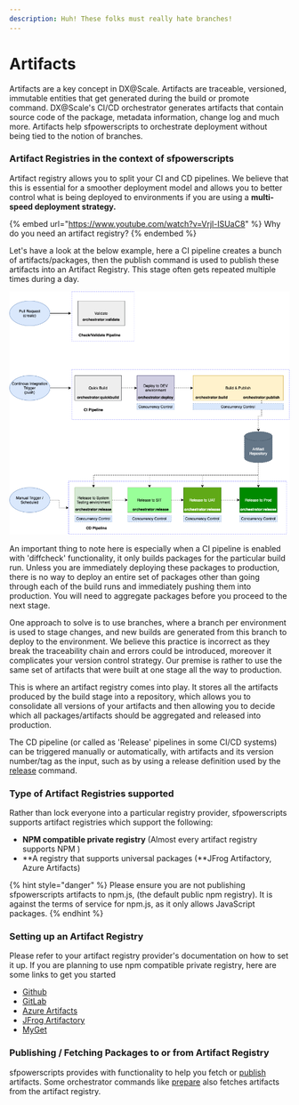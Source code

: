 ```yaml
---
description: Huh! These folks must really hate branches!
---
```


# Artifacts

Artifacts are a key concept in DX@Scale. Artifacts are traceable, versioned, immutable entities that get generated during the build or promote command. DX@Scale's CI/CD orchestrator generates artifacts that contain source code of the package, metadata information, change log and much more. Artifacts help sfpowerscripts to orchestrate deployment without being tied to the notion of branches.

### Artifact Registries in the context of sfpowerscripts

Artifact registry allows you to split your CI and CD pipelines. We believe that this is essential for a smoother deployment model and allows you to better control what is being deployed to environments if you are using a **multi-speed deployment strategy.**

{% embed url="https://www.youtube.com/watch?v=Vrjl-ISUaC8" %}
Why do you need an artifact registry?
{% endembed %}

Let's have a look at the below example, here a CI pipeline creates a bunch of artifacts/packages, then the publish command is used to publish these artifacts into an Artifact Registry. This stage often gets repeated multiple times during a day.

![](<../.gitbook/assets/image (43).png>)

An important thing to note here is especially when a CI pipeline is enabled with 'diffcheck' functionality, it only builds packages for the particular build run. Unless you are immediately deploying these packages to production, there is no way to deploy an entire set of packages other than going through each of the build runs and immediately pushing them into production. You will need to aggregate packages before you proceed to the next stage.

One approach to solve is to use branches, where a branch per environment is used to stage changes, and new builds are generated from this branch to deploy to the environment. We believe this practice is incorrect as they break the traceability chain and errors could be introduced, moreover it complicates your version control strategy. Our premise is rather to use the same set of artifacts that were built at one stage all the way to production.

This is where an artifact registry comes into play. It stores all the artifacts produced by the build stage into a repository, which allows you to consolidate all versions of your artifacts and then allowing you to decide which all packages/artifacts should be aggregated and released into production.

The CD pipeline (or called as 'Release' pipelines in some CI/CD systems) can be triggered manually or automatically, with artifacts and its version number/tag as the input, such as by using a release definition used by the [release](../sfpowerscripts/orchestrator/release.md) command.

### **Type of Artifact Registries supported**

Rather than lock everyone into a particular registry provider, sfpowerscripts supports artifact registries which support the following:

* **NPM compatible private registry** (Almost every artifact registry supports NPM )
* \*\*A registry that supports universal packages (\*\*JFrog Artifactory, Azure Artifacts)

{% hint style="danger" %}
Please ensure you are not publishing sfpowerscripts artifacts to npm.js, (the default public npm registry). It is against the terms of service for npm.js, as it only allows JavaScript packages.
{% endhint %}

### Setting up an Artifact Registry

Please refer to your artifact registry provider's documentation on how to set it up. If you are planning to use npm compatible private registry, here are some links to get you started

* [Github](https://docs.github.com/en/packages/guides/configuring-npm-for-use-with-github-packages)
* [GitLab](https://docs.gitlab.com/ee/user/packages/npm\_registry/)
* [Azure Artifacts](https://docs.microsoft.com/en-us/azure/devops/artifacts/get-started-npm?view=azure-devops)
* [JFrog Artifactory](https://www.jfrog.com/confluence/display/JFROG/npm+Registry)
* [MyGet](https://docs.myget.org/docs/reference/myget-npm-support)

### Publishing / Fetching Packages to or from Artifact Registry

sfpowerscripts provides with functionality to help you fetch or [publish](../sfpowerscripts/orchestrator/publish.md) artifacts. Some orchestrator commands like [prepare](../sfpowerscripts/orchestrator/prepare/) also fetches artifacts from the artifact registry.
